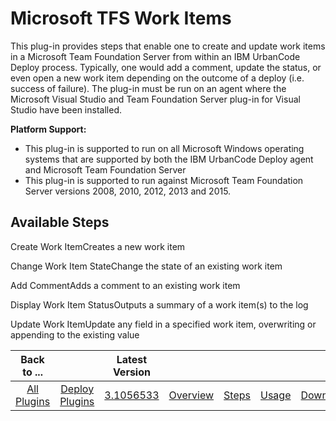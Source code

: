 
Microsoft TFS Work Items
========================


This plug-in provides steps that enable one to create and update work items in a Microsoft Team Foundation Server from within an IBM UrbanCode Deploy process. Typically, one would add a comment, update the status, or even open a new work item depending on the outcome of a deploy (i.e. success of failure). The plug-in must be run on an agent where the Microsoft Visual Studio and Team Foundation Server plug-in for Visual Studio have been installed.


**Platform Support:**


* This plug-in is supported to run on all Microsoft Windows operating systems that are supported by both the IBM UrbanCode Deploy agent and Microsoft Team Foundation Server
* This plug-in is supported to run against Microsoft Team Foundation Server versions 2008, 2010, 2012, 2013 and 2015.



Available Steps
---------------


Create Work ItemCreates a new work item


Change Work Item StateChange the state of an existing work item


Add CommentAdds a comment to an existing work item


Display Work Item StatusOutputs a summary of a work item(s) to the log


Update Work ItemUpdate any field in a specified work item, overwriting or appending to the existing value





|Back to ...||Latest Version|||||
| :---: | :---: | :---: | :---: | :---: | :---: | :---: |
|[All Plugins](../../index.md)|[Deploy Plugins](../README.md)|[3.1056533](https://raw.githubusercontent.com/UrbanCode/IBM-UCD-PLUGINS/main/files/plugin-air-TFS-WorkItems/TFS-WorkItems-3.1056533.zip)|[Overview](overview.md)|[Steps](steps.md)|[Usage](usage.md)|[Downloads](downloads.md)|

